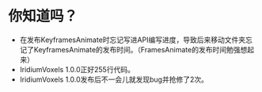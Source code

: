 # 你知道吗？
* 在发布KeyframesAnimate时忘记写进API编写进度，导致后来移动文件夹忘记了KeyframesAnimate的发布时间。（FramesAnimate的发布时间勉强想起来）
* IridiumVoxels 1.0.0正好255行代码。
* IridiumVoxels 1.0.0发布后不一会儿就发现bug并抢修了2次。
